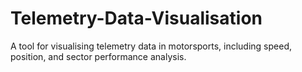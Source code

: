 # Telemetry-Data-Visualisation
 A tool for visualising telemetry data in motorsports, including speed, position, and sector performance analysis.
